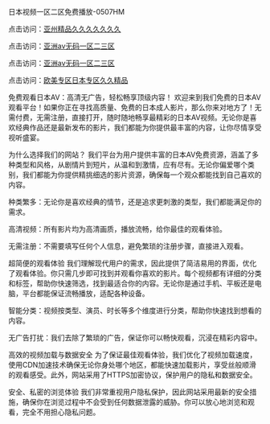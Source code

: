 
日本视频一区二区免费播放-0507HM


点击访问：<a href="https://bered.pages.dev/">亚州精品久久久久久久久</a>

点击访问：<a href="https://rtj-3zo.pages.dev/">亚洲av无码一区二三区</a>

点击访问：<a href="https://vassv.pages.dev/">亚洲av无码一区二三区</a>

点击访问：<a href="https://https://vassv.pages.dev/">欧美专区日本专区久久精品</a>

免费观看日本AV：高清无广告，轻松畅享顶级内容！
欢迎来到我们免费的日本AV观看平台！如果你正在寻找高质量、免费的日本成人影片，那么你来对地方了！无需付费，无需注册，直接打开，随时随地畅享最精彩的日本AV视频。无论你是喜欢经典作品还是最新发布的影片，我们都能为你提供最丰富的内容，让你尽情享受视听盛宴。

为什么选择我们的网站？
我们平台为用户提供丰富的日本AV免费资源，涵盖了多种类型和风格，从剧情片到短片，从温和到激情，应有尽有。无论你偏爱哪个类别，我们都能为你提供精挑细选的影片资源，确保每一个观众都能找到自己喜欢的内容。

种类繁多：无论你是喜欢经典的情节，还是追求更刺激的类型，我们都能满足你的需求。

高清视频：所有影片均为高清画质，播放流畅，给你最佳的观看体验。

无需注册：不需要填写任何个人信息，避免繁琐的注册步骤，直接进入观看。

超简便的观看体验
我们理解现代用户的需求，因此提供了简洁易用的界面，优化了观看体验。你只需几步即可找到并观看你喜欢的影片。每个视频都有详细的分类和标签，帮助你快速筛选，找到最适合你的内容。无论你是通过手机、平板还是电脑，平台都能保证流畅播放，适配各种设备。

智能分类：视频按类型、演员、时长等多个维度进行分类，帮助你快速找到想看的内容。

无广告打扰：我们去除了繁琐的广告，保证你可以畅快观看，沉浸在精彩内容中。

高效的视频加载与数据安全
为了保证最佳观看体验，我们优化了视频加载速度，使用CDN加速技术确保无论你身处哪个地区，都能快速加载影片，享受丝般顺滑的观看感受。此外，网站采用了HTTPS加密协议，保护用户的隐私和数据安全。

安全、私密的浏览体验
我们非常重视用户隐私保护，因此网站采用最新的安全措施，确保你在浏览过程中不会受到任何数据泄露的威胁。你可以放心地浏览和观看，完全不用担心隐私问题。



<span style="display:none;">[Canonical link](https://github.com/su4569/14714 ）</span>
